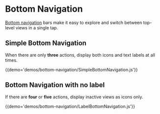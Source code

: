 # Bottom Navigation

[Bottom navigation](https://material.google.com/components/bottom-navigation.html) bars make it easy to explore and switch between top-level views in a single tap.

## Simple Bottom Navigation
When there are only **three** actions, display both icons and text labels at all times.

{{demo='demos/bottom-navigation/SimpleBottomNavigation.js'}}

## Bottom Navigation with no label

If there are **four** or **five** actions, display inactive views as icons only.

{{demo='demos/bottom-navigation/LabelBottomNavigation.js'}}
